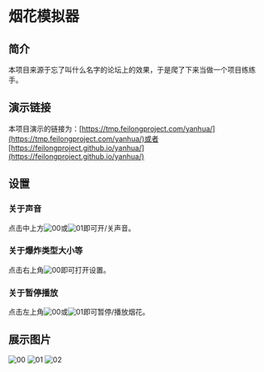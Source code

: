 # 烟花模拟器
## 简介
本项目来源于忘了叫什么名字的论坛上的效果，于是爬了下来当做一个项目练练手。
## 演示链接
本项目演示的链接为：[https://tmp.feilongproject.com/yanhua/](https://tmp.feilongproject.com/yanhua/)或者[https://feilongproject.github.io/yanhua/](https://feilongproject.github.io/yanhua/)
## 设置
### 关于声音
点击中上方![00](https://i.loli.net/2020/01/26/CBrwbDOaFRVS6ud.jpg)或![01](https://i.loli.net/2020/01/26/2VuLszjgJIKnDFC.jpg)即可开/关声音。
### 关于爆炸类型大小等
点击右上角![00](https://i.loli.net/2020/01/26/bwiZyIcAzRjtokE.jpg)即可打开设置。
### 关于暂停播放
点击左上角![00](https://i.loli.net/2020/01/26/h1ctuRrZvKkB3i2.jpg)或![01](https://i.loli.net/2020/01/26/AEIdKY241SvwcTz.jpg)即可暂停/播放烟花。
## 展示图片
![00](https://i.loli.net/2020/01/26/gWchIvxO2PR75Vk.jpg)
![01](https://i.loli.net/2020/01/26/qhUZ6eEBpJaTI1Q.jpg)
![02](https://i.loli.net/2020/01/26/EAZqQK7c61ziojS.jpg)

